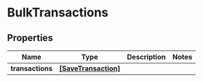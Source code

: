 # BulkTransactions

## Properties
Name | Type | Description | Notes
------------ | ------------- | ------------- | -------------
**transactions** | [**[SaveTransaction]**](SaveTransaction.md) |  | 


